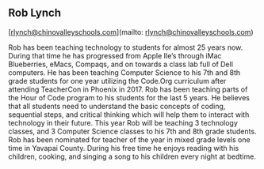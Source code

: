 ## Rob Lynch

[rlynch@chinovalleyschools.com](mailto: rlynch@chinovalleyschools.com)

Rob has been teaching technology to students for almost 25 years now. During that time he has progressed from Apple IIe’s through iMac Blueberries, eMacs, Compaqs, and on towards a class lab full of Dell computers. He has been teaching Computer Science to his 7th and 8th grade students for one year utilizing the Code.Org curriculum after attending TeacherCon in Phoenix in 2017. Rob has been teaching parts of the Hour of Code program to his students for the last 5 years. He believes that all students need to understand the basic concepts of coding, sequential steps, and critical thinking which will help them to interact with technology in their future. This year Rob will be teaching 3 technology classes, and 3 Computer Science classes to his 7th and 8th grade students. Rob has been nominated for teacher of the year in mixed grade levels one time in Yavapai County. During his free time he enjoys reading with his children, cooking, and singing a song to his children every night at bedtime.
